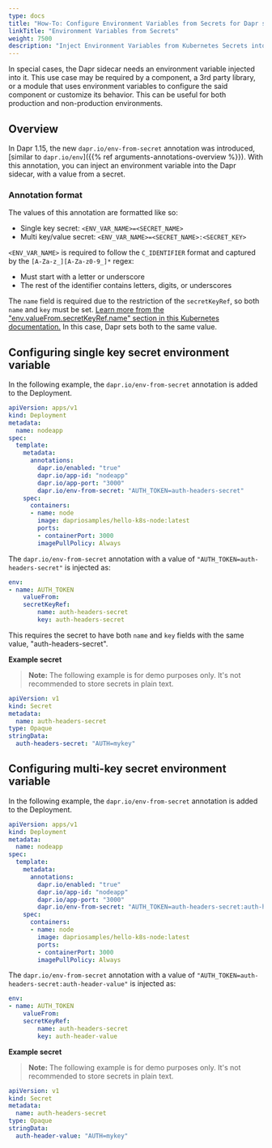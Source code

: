 ```yaml
---
type: docs
title: "How-To: Configure Environment Variables from Secrets for Dapr sidecar"
linkTitle: "Environment Variables from Secrets"
weight: 7500
description: "Inject Environment Variables from Kubernetes Secrets into Dapr sidecar"
---
```

In special cases, the Dapr sidecar needs an environment variable injected into it. This use case may be required by a component, a 3rd party library, or a module that uses environment variables to configure the said component or customize its behavior. This can be useful for both production and non-production environments.

## Overview
In Dapr 1.15, the new `dapr.io/env-from-secret` annotation was introduced, [similar to `dapr.io/env`]({{% ref arguments-annotations-overview %}}).
With this annotation, you can inject an environment variable into the Dapr sidecar, with a value from a secret.

### Annotation format
The values of this annotation are formatted like so:

- Single key secret: `<ENV_VAR_NAME>=<SECRET_NAME>`
- Multi key/value secret: `<ENV_VAR_NAME>=<SECRET_NAME>:<SECRET_KEY>`

`<ENV_VAR_NAME>` is required to follow the `C_IDENTIFIER` format and captured by the `[A-Za-z_][A-Za-z0-9_]*` regex:
- Must start with a letter or underscore
- The rest of the identifier contains letters, digits, or underscores

The `name` field is required due to the restriction of the `secretKeyRef`, so both `name` and `key` must be set. [Learn more from the "env.valueFrom.secretKeyRef.name" section in this Kubernetes documentation.](https://kubernetes.io/docs/reference/kubernetes-api/workload-resources/pod-v1/#environment-variables)
In this case, Dapr sets both to the same value.

## Configuring single key secret environment variable
In the following example, the `dapr.io/env-from-secret` annotation is added to the Deployment.
```yaml
apiVersion: apps/v1
kind: Deployment
metadata:
  name: nodeapp
spec:
  template:
    metadata:
      annotations:
        dapr.io/enabled: "true"
        dapr.io/app-id: "nodeapp"
        dapr.io/app-port: "3000"
        dapr.io/env-from-secret: "AUTH_TOKEN=auth-headers-secret"
    spec:
      containers:
      - name: node
        image: dapriosamples/hello-k8s-node:latest
        ports:
        - containerPort: 3000
        imagePullPolicy: Always
```

The `dapr.io/env-from-secret` annotation with a value of `"AUTH_TOKEN=auth-headers-secret"` is injected as:

```yaml
env:
- name: AUTH_TOKEN
    valueFrom:
    secretKeyRef:
        name: auth-headers-secret
        key: auth-headers-secret
```
This requires the secret to have both `name` and `key` fields with the same value, "auth-headers-secret".

**Example secret**

> **Note:** The following example is for demo purposes only. It's not recommended to store secrets in plain text.

```yaml
apiVersion: v1
kind: Secret
metadata:
  name: auth-headers-secret
type: Opaque
stringData:
  auth-headers-secret: "AUTH=mykey"
```

## Configuring multi-key secret environment variable

In the following example, the `dapr.io/env-from-secret` annotation is added to the Deployment.
```yaml
apiVersion: apps/v1
kind: Deployment
metadata:
  name: nodeapp
spec:
  template:
    metadata:
      annotations:
        dapr.io/enabled: "true"
        dapr.io/app-id: "nodeapp"
        dapr.io/app-port: "3000"
        dapr.io/env-from-secret: "AUTH_TOKEN=auth-headers-secret:auth-header-value"
    spec:
      containers:
      - name: node
        image: dapriosamples/hello-k8s-node:latest
        ports:
        - containerPort: 3000
        imagePullPolicy: Always
```
The `dapr.io/env-from-secret` annotation with a value of `"AUTH_TOKEN=auth-headers-secret:auth-header-value"` is injected as:
```yaml
env:
- name: AUTH_TOKEN
    valueFrom:
    secretKeyRef:
        name: auth-headers-secret
        key: auth-header-value
```

**Example secret**

 > **Note:** The following example is for demo purposes only. It's not recommended to store secrets in plain text.
```yaml
apiVersion: v1
kind: Secret
metadata:
  name: auth-headers-secret
type: Opaque
stringData:
  auth-header-value: "AUTH=mykey"
```
